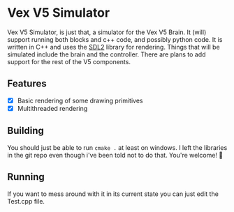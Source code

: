 # Vex V5 Simulator

Vex V5 Simulator, is just that, a simulator for the Vex V5 Brain. It (will) support running both blocks and c++ code, 
and possibly python code. It is written in C++ and uses the [SDL2](https://www.libsdl.org/) library for rendering. 
Things that will be simulated include the brain and the controller. There are plans to add support for the rest of the 
V5 components.

## Features

- [x] Basic rendering of some drawing primitives
- [x] Multithreaded rendering

## Building

You should just be able to run `cmake .` at least on windows. I left the libraries in the git repo even though i've been
told not to do that. You're welcome! 🥰

## Running

If you want to mess around with it in its current state you can just edit the Test.cpp file.